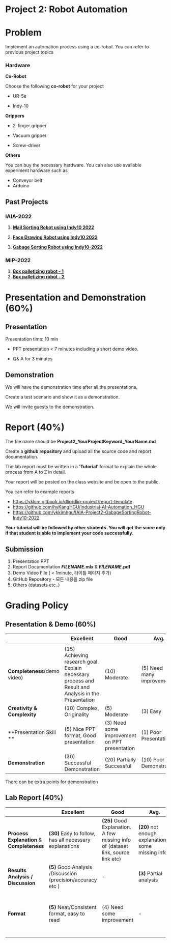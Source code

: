 # Project 2: Robot Automation



# Problem

Implement an automation process using a co-robot.  You can refer to previous project topics



### Hardware

**Co-Robot** 

Choose the following **co-robot** for your project

* UR-5e

* Indy-10

  

**Grippers** 

* 2-finger gripper

* Vacuum gripper

* Screw-driver



**Others**

You can buy the necessary hardware. You can also use available experiment hardware such as

* Conveyor belt
* Arduino





## Past Projects

### IAIA-2022

1) **[Mail Sorting Robot using Indy10 2022](https://github.com/ykkimhgu/IAIA-Project2-LetterSortingRobot-Indy10-2022)**

2. [**Face Drawing Robot using Indy10 2022**](https://github.com/ykkimhgu/IAI-Project2-FaceDrawingRobot-Indy10-2022)

3. [**Gabage Sorting Robot using Indy10-2022**](https://github.com/ykkimhgu/IAIA-Project2-GabageSortingRobot-Indy10-2022)

   
### MIP-2022

1. **[Box palletizing robot - 1](https://github.com/ykkimhgu/MIP2022-robot-sorting-indy10-demo)**
2. **[Box palletizing robot - 2](https://github.com/ykkimhgu/MIP2022-robot-boxpalletizing-indy10-demo)**





# Presentation and Demonstration (60%)

## Presentation
Presentation time: 10 min

* PPT presentation < 7 minutes including a short demo video. 

* Q& A for  3 minutes



## Demonstration

We will have the demonstration time after all the presentations. 

Create a test scenario and show it as a demonstration.  

We will invite guests to the demonstration.





#  Report (40%)

The file name should be **Project2_YourProjectKeyword_YourName.md** 

Create a **github repository** and upload all the source code and report documentation.





The lab report must be written in a '**Tutorial**' format to explain the whole process from A to Z in detail. 

Your report will be posted on the class website and be open to the public.



You can refer to example reports 

* https://ykkim.gitbook.io/dlip/dlip-project/report-template
* https://github.com/hyKangHGU/Industrial-AI-Automation_HGU
* https://github.com/ykkimhgu/IAIA-Project2-GabageSortingRobot-Indy10-2022





**Your tutorial will be followed by other students. You will get the score only if that student is able to implement your code successfully.**





## Submission

1) Presentation PPT
2) Report Documentation   **$FILENAME$.mlx** &  **$FILENAME$.pdf**
3) Demo Video File ( < 1minute,  타이틀 페이지 추가)
4) GitHub Repository - 모든 내용을  zip file
5) Others (datasets etc..)





# Grading Policy





## **Presentation & Demo** (60%)

|                              | **Excellent**                                                | **Good**                                      | **Avg.**                   | **None** |
| ---------------------------- | ------------------------------------------------------------ | --------------------------------------------- | -------------------------- | -------- |
|                              |                                                              |                                               |                            |          |
| **Completeness**(demo video) | (15) Achieving research goal. Explain necessary process and Result and Analysis in the Presentation | (10) Moderate                                 | (5) Need many improvements | 0        |
| **Creativity & Complexity**  | (10) Complex, Originality                                    | (5) Moderate                                  | (3) Easy                   | 0        |
| **Presentation Skill **      | (5) Nice PPT format, Good presentation                       | (3) Need some improvement on PPT presentation | (1) Poor Presentation      | 0        |
| **Demonstration**            | (30) Successful Demonstration                                | (20) Partially Successful                     | (10) Poor Demonstration    | 0        |


There can be extra points for demonstration

## Lab Report (40%)

|                                            | **Excellent**                                               | **Good**                                                     | **Avg.**                                            | **Poor**                                                     | **None**                |
| ------------------------------------------ | ----------------------------------------------------------- | ------------------------------------------------------------ | --------------------------------------------------- | ------------------------------------------------------------ | ----------------------- |
| **Process Explanation** & **Completeness** | **(30)** Easy to follow, has all necessary explanations     | **(25)** Good Explanation. A few missing info of (dataset link, source link etc) | **(20)** not enough explanations/ some missing info | **(10)** Hard to follow                                      | 0                       |
| **Results Analysis** **/ Discussion**      | **(5)** Good Analysis /Discussion (precision/accuracy etc ) | -                                                            | **(3)** Partial analysis                            | -                                                            | 0                       |
| **Format**                                 | **(5)** Neat/Consistent format, easy to read                | (4) Need some improvement                                    | -                                                   | **(3)** Need many improvement (No name, title , not consistent format etc) | 0 (not a report format) |



